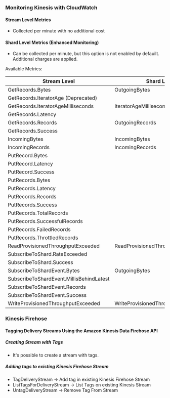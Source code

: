 ### Monitoring Kinesis with CloudWatch
#### Stream Level Metrics
- Collected per minute with no additional cost

#### Shard Level Metrics (Enhanced Monitoring)
- Can be collected per minute, but this option is not enabled by defauilt. Additional charges are applied.

Available Metrics:

|Stream Level  |Shard Level |
|--------------|------------|
|GetRecords.Bytes |OutgoingBytes| 
|GetRecords.IteratorAge	(Deprecated) | |
|GetRecords.IteratorAgeMilliseconds	|IteratorAgeMilliseconds|
|GetRecords.Latency	||
|GetRecords.Records	|OutgoingRecords|
|GetRecords.Success	||
|IncomingBytes	| IncomingBytes|
|IncomingRecords	|IncomingRecords|
|PutRecord.Bytes	||
|PutRecord.Latency	||
|PutRecord.Success	||
|PutRecords.Bytes||
|PutRecords.Latency	||
|PutRecords.Records	||
|PutRecords.Success	||
|PutRecords.TotalRecords	||
|PutRecords.SuccessfulRecords	||
|PutRecords.FailedRecords	||
|PutRecords.ThrottledRecords	||
|ReadProvisionedThroughputExceeded	|ReadProvisionedThroughputExceeded|
|SubscribeToShard.RateExceeded	||
|SubscribeToShard.Success||
|SubscribeToShardEvent.Bytes|OutgoingBytes|
|SubscribeToShardEvent.MillisBehindLatest||
|SubscribeToShardEvent.Records	||
|SubscribeToShardEvent.Success||
|WriteProvisionedThroughputExceeded|WriteProvisionedThroughputExceeded|


### Kinesis Firehose

#### Tagging Delivery Streams Using the Amazon Kinesis Data Firehose API

##### Creating Stream with Tags
- It's possible to create a stream with tags.
##### Adding tags to existing Kinesis Firehose Stream
-   TagDeliveryStream -> Add tag in existing Kinesis Firehose Stream
-  ListTagsForDeliveryStream -> List Tags on existing Kinesis Stream
-   UntagDeliveryStream -> Remove Tag From Stream

